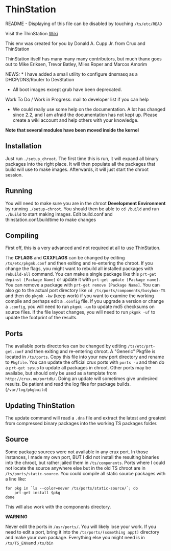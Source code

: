 # ThinStation

README - Displaying of this file can be disabled by touching `/ts/etc/READ`

Visit the ThinStation [Wiki][]

[Wiki]: https://github.com/Thinstation/thinstation/wiki/Getting-Started-with-ThinStation

This env was created for you by Donald A. Cupp Jr. from Crux and ThinStation

ThinStation itself has many many many contributors, but much thanx goes out to
Mike Eriksen, Trevor Batley, Miles Roper and Marcos Amorim

NEWS: * I have added a small utility to configure dnsmasq as a DHCP/DNS/Router to DevStation  
* All boot images except grub have been deprecated. 

Work To Do / Work in Progress: mail to developer list if you can help

* We could really use some help on the documentation. A lot has changed since 2.2, and I am afraid the documentation has not kept up. Please create a wiki account and help others with your knowledge.

**Note that several modules have been moved inside the kernel**

## Installation
Just run `./setup_chroot`. The first time this is run, it will expand all binary packages into the right place. It will then populate all the packages that build will use to make images. Afterwards, it will just start the chroot session.

## Running
You will need to make sure you are in the chroot **Development Environment** by running `./setup-chroot`. You should then be able to `cd /build` and run `./build` to start making images. Edit build.conf and thinstation.conf.buildtime to make changes

## Compiling
First off, this is a very advanced and not required at all to use ThinStation.

The **CFLAGS** and **CXXFLAGS** can be changed by editing `/ts/etc/pkgmk.conf` and then exiting and re-entering the chroot. If you change the flags, you might want to rebuild all installed packages with `rebuild-all` command.
You can make a single package like this `prt-get depinst [Package Name]` or update it with `prt-get update [Package name]`.
You can remove a package  with `prt-get remove [Package Name]`.
You can also go to the actual port directory like `cd /ts/ports/components/busybox-TS` and then do `pkgmk -kw` (keep work) if you want to examine the working compile and perhaps edit a `.config` file. If you upgrade a version or change a `.config`, you will need to run `pkgmk -um` to update md5 checksums on source files.
If the file layout changes, you will need to run `pkgmk -uf` to update the footprint of the results.

## Ports
The available ports directories can be changed by editing `/ts/etc/prt-get.conf` and then exiting and re-entering chroot.
A "Generic" Pkgfile is located in `/ts/ports`. Copy this file into your new port directory and rename to `Pkgfile`.
You can update the official crux ports with `ports -u` and then do a `prt-get sysup` to update all packages in chroot.
Other ports may be availabe, but should only be used as a template from `http://crux.nu/portdb/`.
Doing an update will sometimes give undesired results. Be patient and read the log files for package builds.(`/var/log/pkgbuild`)

## Updating ThinStation
The update command will read a `.dna` file and extract the latest and greatest from compressed binary packages into the working TS packages folder.

## Source
Some package sources were not available in any crux port. 
In those instances, I made my own port, BUT I did not install the resulting binaries into the chroot, but rather jailed them in `/ts/components`. Ports where I could not locate the source anywhere else but in the old TS chroot are in `/ts/ports/static-source`. You could compile all static source packages with a line like:

    for pkg in `ls --color=never /ts/ports/static-source/`; do
        prt-get install $pkg
    done

This will also work with the components directory.

**WARNING**

Never edit the ports in `/usr/ports/`. You will likely lose your work. 
If you need to edit a port, bring it into the `/ts/ports/(something appt)` directory and make your own package.
Everything else you might need is in `/ts/TS_ENV`and `/ts/bin`
